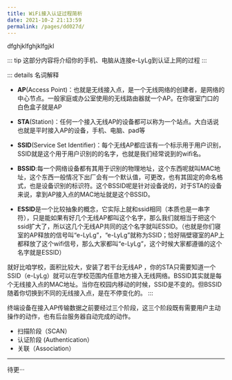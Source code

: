 ```yaml
---
title: WiFi接入认证过程简析
date: 2021-10-2 21:13:59
permalink: /pages/dd027d/
---
```


dfghjklfghjklfgjkl

::: tip 
这部分内容将介绍你的手机、电脑从连接e-LyLg到认证上网的过程
:::

::: details
名词解释

- **AP**(Access Point)：也就是无线接入点，是一个无线网络的创建者，是网络的中心节点。一般家庭或办公室使用的无线路由器就一个AP。在你寝室门口的白色盒子就是AP
- **STA**(Station)：任何一个接入无线AP的设备都可以称为一个站点。大白话说也就是平时接入AP的设备，手机、电脑、pad等 
- **SSID**(Service Set Identifier)：每个无线AP都应该有一个标示用于用户识别，SSID就是这个用于用户识别的的名字，也就是我们经常说到的wifi名。

- **BSSID**:每一个网络设备都有其用于识别的物理地址，这个东西呢就叫MAC地址，这个东西一般情况下出厂会有一个默认值，可更改，也有其固定的命名格式，也是设备识别的标识符。这个BSSID呢是针对设备说的，对于STA的设备来说，拿到AP接入点的MAC地址就是这个BSSID。

- **ESSID**是一个比较抽象的概念，它实际上就和ssid相同（本质也是一串字符），只是能如果有好几个无线AP都叫这个名字，那么我们就相当于把这个ssid扩大了，所以这几个无线AP共同的这个名字就叫ESSID。（也就是你们寝室的AP释放的信号叫“e-LyLg”，“e-LyLg”就称为SSID；恰好隔壁寝室的AP上都释放了这个wifi信号，那么大家都叫“e-LyLg”，这个时候大家都遵循的这个名字就是ESSID）

就好比咱学校，面积比较大，安装了若干台无线AP ，你的STA只需要知道一个SSID（e-LyLg）就可以在学校范围内任意地方接入无线网络。BSSID其实就是每个无线接入点的MAC地址。当你在校园内移动的时候，SSID是不变的。但BSSID随着你切换到不同的无线接入点，是在不停变化的。
:::


终端设备在接入AP传输数据之前要经过三个阶段，这三个阶段既有需要用户主动操作的动作，也有后台服务器自动完成的动作。

- 扫描阶段（SCAN）
- 认证阶段 (Authentication）
- 关联（Association）


---------
待更···